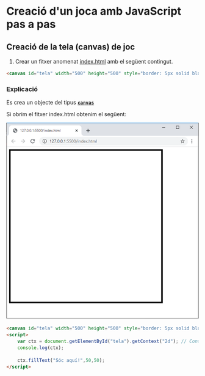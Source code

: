 # Creació d'un joca amb JavaScript pas a pas

## Creació de la tela (canvas) de joc

1. Crear un fitxer anomenat [index.html](pasos/index_0001.html) amb el següent contingut.

```html
<canvas id="tela" width="500" height="500" style="border: 5px solid black;"></canvas>
```

### Explicació

Es crea un objecte del tipus [**```canvas```**](https://www.w3schools.com/html/html5_canvas.asp)


   Si obrim el fitxer index.html obtenim el següent:

![alt text](images/image00001.png "Fitxer index.html")

```html
<canvas id="tela" width="500" height="500" style="border: 5px solid black;"></canvas>
<script>
    var ctx = document.getElementById("tela").getContext("2d"); // Context => ctx
    console.log(ctx);

    ctx.fillText("Sóc aquí!",50,50);
</script>

```

